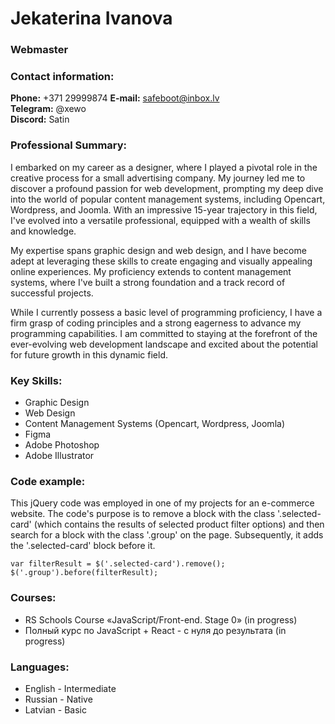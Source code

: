 # Jekaterina Ivanova

### Webmaster

### Contact information:
**Phone:** +371 29999874
**E-mail:** safeboot@inbox.lv  
**Telegram:** @xewo  
**Discord:** Satin  

### Professional Summary:
I embarked on my career as a designer, where I played a pivotal role in the creative process for a small advertising company. My journey led me to discover a profound passion for web development, prompting my deep dive into the world of popular content management systems, including Opencart, Wordpress, and Joomla. With an impressive 15-year trajectory in this field, I've evolved into a versatile professional, equipped with a wealth of skills and knowledge.

My expertise spans graphic design and web design, and I have become adept at leveraging these skills to create engaging and visually appealing online experiences. My proficiency extends to content management systems, where I've built a strong foundation and a track record of successful projects.

While I currently possess a basic level of programming proficiency, I have a firm grasp of coding principles and a strong eagerness to advance my programming capabilities. I am committed to staying at the forefront of the ever-evolving web development landscape and excited about the potential for future growth in this dynamic field.

### Key Skills:
* Graphic Design
* Web Design
* Content Management Systems (Opencart, Wordpress, Joomla)
* Figma
* Adobe Photoshop
* Adobe Illustrator  

### Code example:
This jQuery code was employed in one of my projects for an e-commerce website. The code's purpose is to remove a block with the class '.selected-card' (which contains the results of selected product filter options) and then search for a block with the class '.group' on the page. Subsequently, it adds the '.selected-card' block before it.
```
var filterResult = $('.selected-card').remove();
$('.group').before(filterResult);
``` 

### Courses:
* RS Schools Course «JavaScript/Front-end. Stage 0» (in progress)
* Полный курс по JavaScript + React - с нуля до результата (in progress)

### Languages:
* English - Intermediate
* Russian - Native
* Latvian - Basic
